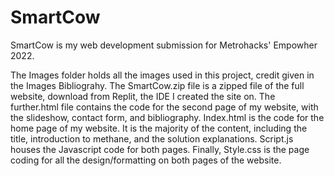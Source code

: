 # SmartCow
SmartCow is my web development submission for Metrohacks' Empowher 2022.

The Images folder holds all the images used in this project, credit given in the Images Bibliograhy.
The SmartCow.zip file is a zipped file of the full website, download from Replit, the IDE I created the site on.
The further.html file contains the code for the second page of my website, with the slideshow, contact form, and bibliography. 
Index.html is the code for the home page of my website. It is the majority of the content, including the title, introduction to methane, and the solution explanations.
Script.js houses the Javascript code for both pages.
Finally, Style.css is the page coding for all the design/formatting on both pages of the website.
